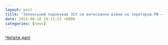 ```yaml
---
layout: post
title: "Зеленський подякував ЗСУ за витискання війни на територію РФ – DW – 10.08.2024"
date: 2024-08-10 19:12:53 +0000
categories: [news]
---
```


[Читати далі](https://www.dw.com/uk/zelenskij-podakuvav-zsu-za-vitiskanna-vijni-na-teritoriu-rf/a-69909638)

